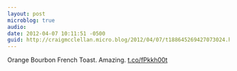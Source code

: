 ```yaml
---
layout: post
microblog: true
audio: 
date: 2012-04-07 10:11:51 -0500
guid: http://craigmcclellan.micro.blog/2012/04/07/t188645269427073024.html
---
```

Orange Bourbon French Toast. Amazing.  [t.co/fPkkh00t](https://t.co/fPkkh00t)
